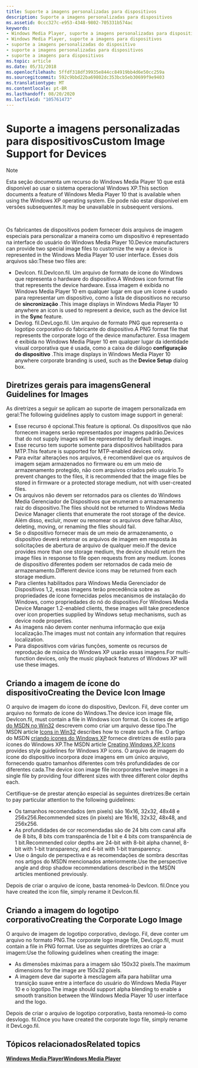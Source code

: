 ```yaml
---
title: Suporte a imagens personalizadas para dispositivos
description: Suporte a imagens personalizadas para dispositivos
ms.assetid: 0ccc327c-e953-4348-9802-705331b574ac
keywords:
- Windows Media Player, suporte a imagens personalizadas para dispositivos
- Windows Media Player, suporte a imagens para dispositivos
- suporte a imagens personalizadas do dispositivo
- suporte a imagens personalizadas para dispositivos
- suporte a imagens para dispositivos
ms.topic: article
ms.date: 05/31/2018
ms.openlocfilehash: 5ffdf318df39935e844cc84919bb4d6e50cc259a
ms.sourcegitcommit: 592c9bbd22ba69802dc353bcb5eb30699f9e9403
ms.translationtype: MT
ms.contentlocale: pt-BR
ms.lasthandoff: 08/20/2020
ms.locfileid: "105761473"
---
```

# <a name="custom-image-support-for-devices"></a><span data-ttu-id="d7152-108">Suporte a imagens personalizadas para dispositivos</span><span class="sxs-lookup"><span data-stu-id="d7152-108">Custom Image Support for Devices</span></span>

> [!Note]  
> <span data-ttu-id="d7152-109">Esta seção documenta um recurso do Windows Media Player 10 que está disponível ao usar o sistema operacional Windows XP.</span><span class="sxs-lookup"><span data-stu-id="d7152-109">This section documents a feature of Windows Media Player 10 that is available when using the Windows XP operating system.</span></span> <span data-ttu-id="d7152-110">Ele pode não estar disponível em versões subsequentes.</span><span class="sxs-lookup"><span data-stu-id="d7152-110">It may be unavailable in subsequent versions.</span></span>

 

<span data-ttu-id="d7152-111">Os fabricantes de dispositivos podem fornecer dois arquivos de imagem especiais para personalizar a maneira como um dispositivo é representado na interface do usuário do Windows Media Player 10.</span><span class="sxs-lookup"><span data-stu-id="d7152-111">Device manufacturers can provide two special image files to customize the way a device is represented in the Windows Media Player 10 user interface.</span></span> <span data-ttu-id="d7152-112">Esses dois arquivos são:</span><span class="sxs-lookup"><span data-stu-id="d7152-112">These two files are:</span></span>

-   <span data-ttu-id="d7152-113">DevIcon. fil.</span><span class="sxs-lookup"><span data-stu-id="d7152-113">DevIcon.fil.</span></span> <span data-ttu-id="d7152-114">Um arquivo de formato de ícone do Windows que representa o hardware do dispositivo.</span><span class="sxs-lookup"><span data-stu-id="d7152-114">A Windows icon format file that represents the device hardware.</span></span> <span data-ttu-id="d7152-115">Essa imagem é exibida no Windows Media Player 10 em qualquer lugar em que um ícone é usado para representar um dispositivo, como a lista de dispositivos no recurso de **sincronização** .</span><span class="sxs-lookup"><span data-stu-id="d7152-115">This image displays in Windows Media Player 10 anywhere an icon is used to represent a device, such as the device list in the **Sync** feature.</span></span>
-   <span data-ttu-id="d7152-116">Devlog. fil.</span><span class="sxs-lookup"><span data-stu-id="d7152-116">DevLogo.fil.</span></span> <span data-ttu-id="d7152-117">Um arquivo de formato PNG que representa o logotipo corporativo do fabricante do dispositivo.</span><span class="sxs-lookup"><span data-stu-id="d7152-117">A PNG format file that represents the corporate logo of the device manufacturer.</span></span> <span data-ttu-id="d7152-118">Essa imagem é exibida no Windows Media Player 10 em qualquer lugar da identidade visual corporativa que é usada, como a caixa de diálogo **configuração do dispositivo** .</span><span class="sxs-lookup"><span data-stu-id="d7152-118">This image displays in Windows Media Player 10 anywhere corporate branding is used, such as the **Device Setup** dialog box.</span></span>

## <a name="general-guidelines-for-images"></a><span data-ttu-id="d7152-119">Diretrizes gerais para imagens</span><span class="sxs-lookup"><span data-stu-id="d7152-119">General Guidelines for Images</span></span>

<span data-ttu-id="d7152-120">As diretrizes a seguir se aplicam ao suporte de imagem personalizada em geral:</span><span class="sxs-lookup"><span data-stu-id="d7152-120">The following guidelines apply to custom image support in general:</span></span>

-   <span data-ttu-id="d7152-121">Esse recurso é opcional.</span><span class="sxs-lookup"><span data-stu-id="d7152-121">This feature is optional.</span></span> <span data-ttu-id="d7152-122">Os dispositivos que não fornecem imagens serão representados por imagens padrão.</span><span class="sxs-lookup"><span data-stu-id="d7152-122">Devices that do not supply images will be represented by default images.</span></span>
-   <span data-ttu-id="d7152-123">Esse recurso tem suporte somente para dispositivos habilitados para MTP.</span><span class="sxs-lookup"><span data-stu-id="d7152-123">This feature is supported for MTP-enabled devices only.</span></span>
-   <span data-ttu-id="d7152-124">Para evitar alterações nos arquivos, é recomendável que os arquivos de imagem sejam armazenados no firmware ou em um meio de armazenamento protegido, não com arquivos criados pelo usuário.</span><span class="sxs-lookup"><span data-stu-id="d7152-124">To prevent changes to the files, it is recommended that the image files be stored in firmware or a protected storage medium, not with user-created files.</span></span>
-   <span data-ttu-id="d7152-125">Os arquivos não devem ser retornados para os clientes do Windows Media Gerenciador de Dispositivos que enumeram o armazenamento raiz do dispositivo.</span><span class="sxs-lookup"><span data-stu-id="d7152-125">The files should not be returned to Windows Media Device Manager clients that enumerate the root storage of the device.</span></span> <span data-ttu-id="d7152-126">Além disso, excluir, mover ou renomear os arquivos deve falhar.</span><span class="sxs-lookup"><span data-stu-id="d7152-126">Also, deleting, moving, or renaming the files should fail.</span></span>
-   <span data-ttu-id="d7152-127">Se o dispositivo fornecer mais de um meio de armazenamento, o dispositivo deverá retornar os arquivos de imagem em resposta às solicitações de abertura de arquivo de qualquer meio.</span><span class="sxs-lookup"><span data-stu-id="d7152-127">If the device provides more than one storage medium, the device should return the image files in response to file open requests from any medium.</span></span> <span data-ttu-id="d7152-128">Ícones de dispositivo diferentes podem ser retornados de cada meio de armazenamento.</span><span class="sxs-lookup"><span data-stu-id="d7152-128">Different device icons may be returned from each storage medium.</span></span>
-   <span data-ttu-id="d7152-129">Para clientes habilitados para Windows Media Gerenciador de Dispositivos 1,2, essas imagens terão precedência sobre as propriedades de ícone fornecidas pelos mecanismos de instalação do Windows, como propriedades do nó do dispositivo.</span><span class="sxs-lookup"><span data-stu-id="d7152-129">For Windows Media Device Manager 1.2-enabled clients, these images will take precedence over icon properties supplied by Windows setup mechanisms, such as device node properties.</span></span>
-   <span data-ttu-id="d7152-130">As imagens não devem conter nenhuma informação que exija localização.</span><span class="sxs-lookup"><span data-stu-id="d7152-130">The images must not contain any information that requires localization.</span></span>
-   <span data-ttu-id="d7152-131">Para dispositivos com várias funções, somente os recursos de reprodução de música do Windows XP usarão essas imagens.</span><span class="sxs-lookup"><span data-stu-id="d7152-131">For multi-function devices, only the music playback features of Windows XP will use these images.</span></span>

## <a name="creating-the-device-icon-image"></a><span data-ttu-id="d7152-132">Criando a imagem de ícone do dispositivo</span><span class="sxs-lookup"><span data-stu-id="d7152-132">Creating the Device Icon Image</span></span>

<span data-ttu-id="d7152-133">O arquivo de imagem do ícone do dispositivo, DevIcon. Fil, deve conter um arquivo no formato de ícone do Windows.</span><span class="sxs-lookup"><span data-stu-id="d7152-133">The device icon image file, DevIcon.fil, must contain a file in Windows icon format.</span></span> <span data-ttu-id="d7152-134">Os ícones de artigo [do MSDN no Win32](/previous-versions/ms997538(v=msdn.10)) descrevem como criar um arquivo desse tipo.</span><span class="sxs-lookup"><span data-stu-id="d7152-134">The MSDN article [Icons in Win32](/previous-versions/ms997538(v=msdn.10)) describes how to create such a file.</span></span> <span data-ttu-id="d7152-135">O artigo do MSDN [criando ícones do Windows XP](/previous-versions/ms997636(v=msdn.10)) fornece diretrizes de estilo para ícones do Windows XP.</span><span class="sxs-lookup"><span data-stu-id="d7152-135">The MSDN article [Creating Windows XP Icons](/previous-versions/ms997636(v=msdn.10)) provides style guidelines for Windows XP icons.</span></span> <span data-ttu-id="d7152-136">O arquivo de imagem do ícone do dispositivo incorpora doze imagens em um único arquivo, fornecendo quatro tamanhos diferentes com três profundidades de cor diferentes cada.</span><span class="sxs-lookup"><span data-stu-id="d7152-136">The device icon image file incorporates twelve images in a single file by providing four different sizes with three different color depths each.</span></span>

<span data-ttu-id="d7152-137">Certifique-se de prestar atenção especial às seguintes diretrizes:</span><span class="sxs-lookup"><span data-stu-id="d7152-137">Be certain to pay particular attention to the following guidelines:</span></span>

-   <span data-ttu-id="d7152-138">Os tamanhos recomendados (em pixels) são 16x16, 32x32, 48x48 e 256x256.</span><span class="sxs-lookup"><span data-stu-id="d7152-138">Recommended sizes (in pixels) are 16x16, 32x32, 48x48, and 256x256.</span></span>
-   <span data-ttu-id="d7152-139">As profundidades de cor recomendadas são de 24 bits com canal alfa de 8 bits, 8 bits com transparência de 1 bit e 4 bits com transparência de 1 bit.</span><span class="sxs-lookup"><span data-stu-id="d7152-139">Recommended color depths are 24-bit with 8-bit alpha channel, 8-bit with 1-bit transparency, and 4-bit with 1-bit transparency.</span></span>
-   <span data-ttu-id="d7152-140">Use o ângulo de perspectiva e as recomendações de sombra descritas nos artigos do MSDN mencionados anteriormente.</span><span class="sxs-lookup"><span data-stu-id="d7152-140">Use the perspective angle and drop shadow recommendations described in the MSDN articles mentioned previously.</span></span>

<span data-ttu-id="d7152-141">Depois de criar o arquivo de ícone, basta renomeá-lo DevIcon. fil.</span><span class="sxs-lookup"><span data-stu-id="d7152-141">Once you have created the icon file, simply rename it DevIcon.fil.</span></span>

## <a name="creating-the-corporate-logo-image"></a><span data-ttu-id="d7152-142">Criando a imagem do logotipo corporativo</span><span class="sxs-lookup"><span data-stu-id="d7152-142">Creating the Corporate Logo Image</span></span>

<span data-ttu-id="d7152-143">O arquivo de imagem de logotipo corporativo, devlogo. Fil, deve conter um arquivo no formato PNG.</span><span class="sxs-lookup"><span data-stu-id="d7152-143">The corporate logo image file, DevLogo.fil, must contain a file in PNG format.</span></span> <span data-ttu-id="d7152-144">Use as seguintes diretrizes ao criar a imagem:</span><span class="sxs-lookup"><span data-stu-id="d7152-144">Use the following guidelines when creating the image:</span></span>

-   <span data-ttu-id="d7152-145">As dimensões máximas para a imagem são 150x32 pixels.</span><span class="sxs-lookup"><span data-stu-id="d7152-145">The maximum dimensions for the image are 150x32 pixels.</span></span>
-   <span data-ttu-id="d7152-146">A imagem deve dar suporte à mesclagem alfa para habilitar uma transição suave entre a interface do usuário do Windows Media Player 10 e o logotipo.</span><span class="sxs-lookup"><span data-stu-id="d7152-146">The image should support alpha blending to enable a smooth transition between the Windows Media Player 10 user interface and the logo.</span></span>

<span data-ttu-id="d7152-147">Depois de criar o arquivo de logotipo corporativo, basta renomeá-lo como desvlogo. fil.</span><span class="sxs-lookup"><span data-stu-id="d7152-147">Once you have created the corporate logo file, simply rename it DevLogo.fil.</span></span>

## <a name="related-topics"></a><span data-ttu-id="d7152-148">Tópicos relacionados</span><span class="sxs-lookup"><span data-stu-id="d7152-148">Related topics</span></span>

<dl> <dt>

[<span data-ttu-id="d7152-149">**Windows Media Player**</span><span class="sxs-lookup"><span data-stu-id="d7152-149">**Windows Media Player**</span></span>](windows-media-player.md)
</dt> </dl>

 

 